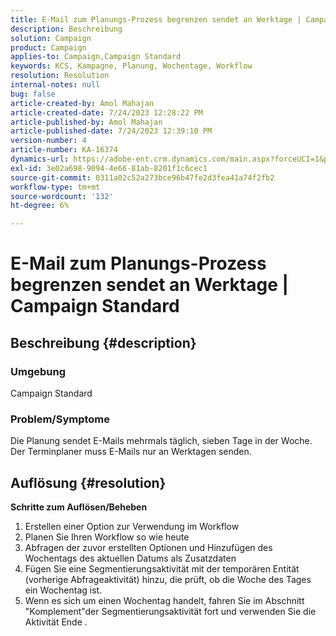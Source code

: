 ```yaml
---
title: E-Mail zum Planungs-Prozess begrenzen sendet an Werktage | Campaign Standard
description: Beschreibung
solution: Campaign
product: Campaign
applies-to: Campaign,Campaign Standard
keywords: KCS, Kampagne, Planung, Wochentage, Workflow
resolution: Resolution
internal-notes: null
bug: false
article-created-by: Amol Mahajan
article-created-date: 7/24/2023 12:28:22 PM
article-published-by: Amol Mahajan
article-published-date: 7/24/2023 12:39:10 PM
version-number: 4
article-number: KA-16374
dynamics-url: https://adobe-ent.crm.dynamics.com/main.aspx?forceUCI=1&pagetype=entityrecord&etn=knowledgearticle&id=e197848f-1d2a-ee11-bdf4-6045bd006d92
exl-id: 3e02a698-9094-4e66-81ab-8201f1c6cec1
source-git-commit: 0311a02c52a273bce96b47fe2d3fea41a74f2fb2
workflow-type: tm+mt
source-wordcount: '132'
ht-degree: 6%

---
```


# E-Mail zum Planungs-Prozess begrenzen sendet an Werktage | Campaign Standard

## Beschreibung {#description}


### <b>Umgebung</b>

Campaign Standard



### <b>Problem/Symptome</b>

Die Planung sendet E-Mails mehrmals täglich, sieben Tage in der Woche. Der Terminplaner muss E-Mails nur an Werktagen senden.


## Auflösung {#resolution}

<b>Schritte zum Auflösen/Beheben</b>
1. Erstellen einer Option zur Verwendung im Workflow
2. Planen Sie Ihren Workflow so wie heute
3. Abfragen der zuvor erstellten Optionen und Hinzufügen des Wochentags des aktuellen Datums als Zusatzdaten
4. Fügen Sie eine Segmentierungsaktivität mit der temporären Entität (vorherige Abfrageaktivität) hinzu, die prüft, ob die Woche des Tages ein Wochentag ist.
5. Wenn es sich um einen Wochentag handelt, fahren Sie im Abschnitt &quot;Komplement&quot;der Segmentierungsaktivität fort und verwenden Sie die Aktivität Ende .
